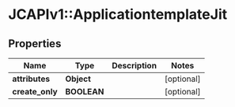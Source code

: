 # JCAPIv1::ApplicationtemplateJit

## Properties
Name | Type | Description | Notes
------------ | ------------- | ------------- | -------------
**attributes** | **Object** |  | [optional] 
**create_only** | **BOOLEAN** |  | [optional] 

